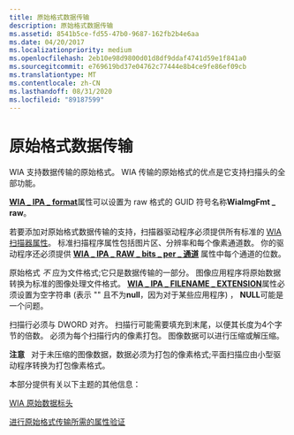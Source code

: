 ```yaml
---
title: 原始格式数据传输
description: 原始格式数据传输
ms.assetid: 8541b5ce-fd55-47b0-9687-162fb2b4e6aa
ms.date: 04/20/2017
ms.localizationpriority: medium
ms.openlocfilehash: 2eb10e98d9800d01d8df9ddaf4741d59e1f841a0
ms.sourcegitcommit: e769619bd37e04762c77444e8b4ce9fe86ef09cb
ms.translationtype: MT
ms.contentlocale: zh-CN
ms.lasthandoff: 08/31/2020
ms.locfileid: "89187599"
---
```

# <a name="raw-format-data-transfer"></a>原始格式数据传输

WIA 支持数据传输的原始格式。 WIA 传输的原始格式的优点是它支持扫描头的全部功能。

[**WIA \_ IPA \_ format**](./wia-ipa-format.md)属性可以设置为 raw 格式的 GUID 符号名称**WiaImgFmt \_ raw**。

若要添加对原始格式数据传输的支持，扫描器驱动程序必须提供所有标准的 [WIA 扫描器属性](properties-for-wia-scanner-minidrivers.md)。 标准扫描程序属性包括图片区、分辨率和每个像素通道数。 你的驱动程序还必须提供 [**WIA \_ IPA \_ RAW \_ bits \_ per \_ 通道**](./wia-ipa-raw-bits-per-channel.md) 属性中每个通道的位数。

原始格式 *不* 应为文件格式;它只是数据传输的一部分。 图像应用程序将原始数据转换为标准的图像处理文件格式。 [**WIA \_ IPA \_ FILENAME \_ EXTENSION**](./wia-ipa-filename-extension.md)属性必须设置为空字符串 (表示 "" 且不为**null**，因为对于某些应用程序) ， **NULL**可能是一个问题。

扫描行必须与 DWORD 对齐。 扫描行可能需要填充到末尾，以便其长度为4个字节的倍数。 必须为每个扫描行内的像素打包。 图像数据可以进行压缩或解压缩。

**注意**   对于未压缩的图像数据，数据必须为打包的像素格式;平面扫描应由小型驱动程序转换为打包像素格式。

本部分提供有关以下主题的其他信息：

[WIA 原始数据标头](wia-raw-data-header.md)

[进行原始格式传输所需的属性验证](property-validation-for-raw-format-transfers.md)
